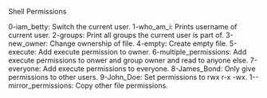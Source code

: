 Shell Permissions

0-iam_betty: Switch the current user.
1-who_am_i: Prints username of current user.
2-groups: Print all groups the current user is part of.
3-new_owner: Change ownership of file.
4-empty: Create empty file.
5-execute: Add execute permission to owner.
6-multiple_permissions: Add execute permissions to onwer and group owner and read to anyone else.
7-everyone: Add execute permissions to everyone.
8-James_Bond: Only give permissions to other users.
9-John_Doe: Set permissions to rwx r-x -wx.
1--mirror_permissions: Copy other file permissions.

